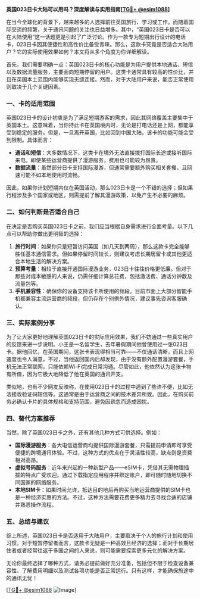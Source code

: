 **英国023日卡大陆可以用吗？深度解读与实用指南[[TG💪+ @esim1088](https://t.me/s/esim1088)]**

在当今全球化的背景下，越来越多的人选择前往英国旅行、学习或工作。而随着国际交流的频繁，关于通讯问题的关注也日益增多。其中，“英国023日卡是否可以在大陆使用”这一话题更是引起了广泛讨论。作为一款专为短期出行设计的电话卡，023日卡因其便捷性和高性价比备受青睐。那么，这款卡究竟是否适合大陆用户？它的实际使用效果如何？本文将从多个角度为你详细解读。

首先，我们需要明确一点：英国023日卡的核心功能是为用户提供本地通话、短信以及数据流量服务，主要面向短期停留的用户。这类卡通常具有较高的性价比，并且在英国本土范围内能够实现无缝连接。然而，对于大陆用户来说，能否正常使用则取决于几个关键因素。

### **一、卡的适用范围**

英国023日卡的设计初衷是为了满足短期游客的需求，因此其网络覆盖主要集中于英国本土。这意味着，当你持此卡在英国境内时，无论是打电话还是上网，都能享受到稳定的服务。但是，一旦离开英国，比如回到中国大陆，该卡的功能可能会受到限制。具体而言：

- **通话和短信**：大多数情况下，这类卡在境外无法直接拨打国际长途或接听国际来电。即使某些运营商提供了漫游服务，费用也可能较为昂贵。
- **数据流量**：虽然部分日卡支持国际漫游，但通常需要额外购买相关套餐，且网速可能不如本地使用时流畅。

因此，如果你计划短期内仅在英国活动，那么023日卡是一个不错的选择；但如果行程涉及多个国家或地区，则需提前了解其漫游政策，以免产生不必要的麻烦。

### **二、如何判断是否适合自己**

在决定是否购买英国023日卡之前，我们应当根据自身需求进行全面考量。以下几点可以帮助你做出更明智的选择：

1. **旅行时间**：如果你只是短暂访问英国（如几天到两周），那么这款卡完全能够胜任基本通信需求。但如果停留时间较长，则建议考虑长期居留卡或其他更适合本地生活的解决方案。
2. **预算考量**：相较于直接开通国际漫游业务，023日卡往往价格更低廉。但对于那些对成本敏感的人来说，仍需仔细计算总花费，包括激活费、通话分钟数及流量包等。
3. **手机兼容性**：确保你的设备支持该卡所使用的频段。目前市面上大部分智能手机都兼容主流运营商的频段，但仍存在个别例外情况，建议事先咨询客服确认。

### **三、实际案例分享**

为了让大家更好地理解英国023日卡的实际应用效果，我们不妨通过一些真实用户的反馈来进一步说明。小王是一名留学生，去年暑假期间他曾使用过一张023日卡。据他回忆，在英国期间，这张卡表现得相当可靠——不仅通话清晰，而且上网速度也令人满意。不过，当他返回国内后却发现，由于没有额外配置漫游套餐，手机无法正常联网，只能依赖Wi-Fi完成日常沟通。尽管如此，他依然认为这张卡物有所值，因为它极大地降低了他在英国的通讯开支。

类似地，也有不少网友反映称，在使用023日卡的过程中遇到了些许不便，比如无法接收验证码短信等。这通常是由于运营商之间的技术差异所致。因此，在购买前务必确认卡片的具体规格和支持范围，避免因疏忽而造成困扰。

### **四、替代方案推荐**

当然，除了英国023日卡之外，还有其他几种方式可供选择。例如：

- **国际漫游服务**：各大电信运营商均提供国际漫游套餐，只需提前申请即可享受便捷的跨境通讯体验。不过，这种方式的优点在于灵活性较高，缺点则是资费相对高昂。
- **虚拟号码服务**：近年来兴起的一种新型产品——eSIM卡，凭借其无需物理插拔的特点广受欢迎。通过下载指定应用程序并绑定账户，即可随时随地切换不同国家的网络服务。
- **本地SIM卡**：如果时间允许，抵达目的地后再购买当地运营商提供的SIM卡也是一种经济实惠的方法。不过，这种方法需要花费更多精力去寻找合适的店铺并熟悉操作流程。

### **五、总结与建议**

综上所述，英国023日卡是否适用于大陆用户，主要取决于个人的旅行计划和使用习惯。对于短暂停留者而言，这款卡无疑是一种高效且经济的选择；而对于长期居住者或者经常往返于多国之间的人来说，则可能需要探索更多元化的解决方案。

无论你最终选择了哪种方式，请务必提前做好充分准备，包括但不限于检查设备兼容性、了解费用明细以及测试各项功能是否正常运行。只有这样，才能确保旅途中的通讯无忧！

[[TG💪+ @esim1088](https://t.me/s/esim1088) ![Image](https://i.postimg.cc/4NQfJmqS/Snipaste-2025-05-13-00-14-12.png)]